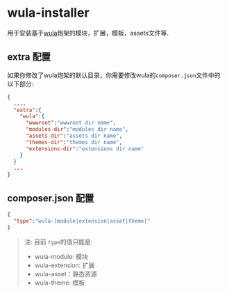 # wula-installer

用于安装基于[wula](https://github.com/ninggf/wula)炮架的模块，扩展，模板，assets文件等.

## extra 配置
如果你修改了wula炮架的默认目录，你需要修改wula的`composer.json`文件中的以下部分:
```json
{
  ....
  "extra":{
    "wula":{
      "wwwroot":"wwwroot dir name",
      "modules-dir":"modules dir name",
      "assets-dir":"assets dir name",
      "themes-dir":"themes dir name",
      "extensions-dir":"extensions dir name"
    }
  }
  ...
}
```

## composer.json 配置

```json
{
  "type":"wula-[module|extension|asset|theme]"
}
```

> 注:
> 目前 `type`的值只能是:
> - wula-module: 模块
> - wula-extension: 扩展
> - wula-asset：静态资源
> - wula-theme: 模板